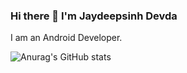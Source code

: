 ### Hi there 👋 I'm Jaydeepsinh Devda

I am an Android Developer.

![Anurag's GitHub stats](https://github-readme-stats.vercel.app/api?username=Jaydeepsinh-Devda&theme=dark&show_icons=true)
